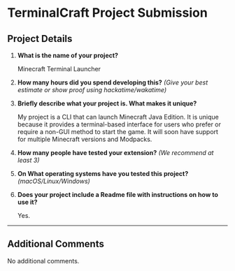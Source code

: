 # TerminalCraft Project Submission

## Project Details

1. **What is the name of your project?**
   
    Minecraft Terminal Launcher

2. **How many hours did you spend developing this?**
   _(Give your best estimate or show proof using hackatime/wakatime)_

3. **Briefly describe what your project is. What makes it unique?**

    My project is a CLI that can launch Minecraft Java Edition. It is unique because it provides a terminal-based interface for users who prefer or require a non-GUI method to start the game. It will soon have support for multiple Minecraft versions and Modpacks.

4. **How many people have tested your extension?**
   _(We recommend at least 3)_

5. **On What operating systems have you tested this project?**
   _(macOS/Linux/Windows)_

6. **Does your project include a Readme file with instructions on how to use it?**
   
    Yes.

---

## Additional Comments

No additional comments.
